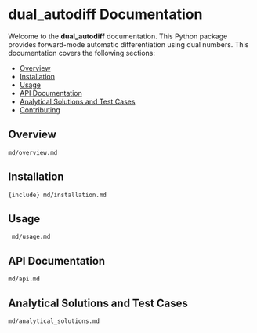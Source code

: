 # dual_autodiff Documentation

Welcome to the **dual_autodiff** documentation. This Python package provides 
forward-mode automatic differentiation using dual numbers. This documentation 
covers the following sections:

- [Overview](#overview)
- [Installation](#installation)
- [Usage](#usage)
- [API Documentation](#api-documentation)
- [Analytical Solutions and Test Cases](#analytical-solutions-and-test-cases)
- [Contributing](#contributing)



## Overview
```{include} 
md/overview.md
```


## Installation
```{include} 
{include} md/installation.md
```

## Usage
```{include} 
 md/usage.md
```

## API Documentation
```{include} 
md/api.md
```

## Analytical Solutions and Test Cases
```{include} 
md/analytical_solutions.md
```
